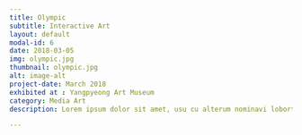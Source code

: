 ```yaml
---
title: Olympic
subtitle: Interactive Art
layout: default
modal-id: 6
date: 2018-03-05
img: olympic.jpg
thumbnail: olympic.jpg
alt: image-alt
project-date: March 2018
exhibited at : Yangpyeong Art Museum
category: Media Art
description: Lorem ipsum dolor sit amet, usu cu alterum nominavi lobortis. At duo novum diceret. Tantas apeirian vix et, usu sanctus postulant inciderint ut, populo diceret necessitatibus in vim. Cu eum dicam feugiat noluisse.

---
```

